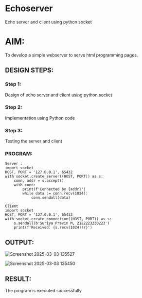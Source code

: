 # Echoserver
Echo server and client using python socket

# AIM:

To develop a simple webserver to serve html programming pages.

## DESIGN STEPS:

### Step 1:

Design of echo server and client using python socket

### Step 2:

Implementation using Python code

### Step 3:

Testing the server and client 

### PROGRAM:
```
Server :
import socket
HOST, PORT = '127.0.0.1', 65432
with socket.create_server((HOST, PORT)) as s:
    conn, addr = s.accept()
    with conn:
        print(f'Connected by {addr}')
        while data := conn.recv(1024):
            conn.sendall(data)

Client
import socket
HOST, PORT = '127.0.0.1', 65432
with socket.create_connection((HOST, PORT)) as s:
    s.sendall(b'Suriya Pravin M, 2122223230223')
    print(f'Received: {s.recv(1024)!r}')
```

## OUTPUT:

![Screenshot 2025-03-03 135527](https://github.com/user-attachments/assets/5130edbf-5e4a-4b6c-b4a2-f54e706424c8)

![Screenshot 2025-03-03 135450](https://github.com/user-attachments/assets/de608b48-4f41-42d8-8ebe-cc5215d7c93d)


## RESULT:
The program is executed successfully
